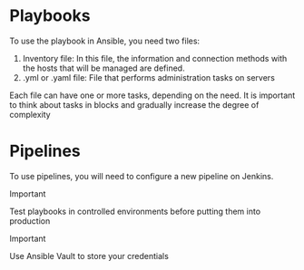 # Playbooks

To use the playbook in Ansible, you need two files:
1. Inventory file: In this file, the information and connection methods with the hosts that will be managed are defined.
2. .yml or .yaml file: File that performs administration tasks on servers

Each file can have one or more tasks, depending on the need. It is important to think about tasks in blocks and gradually increase the degree of complexity

# Pipelines

To use pipelines, you will need to configure a new pipeline on Jenkins.

> [!IMPORTANT]
> Test playbooks in controlled environments before putting them into production

> [!IMPORTANT]
> Use Ansible Vault to store your credentials